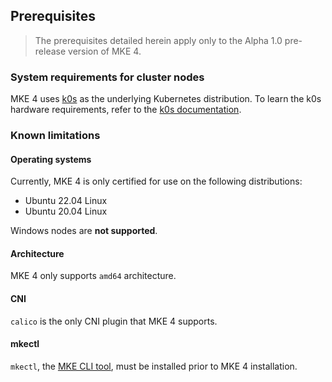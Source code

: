 ## Prerequisites

>The prerequisites detailed herein apply only to the Alpha 1.0
>pre-release version of MKE 4.

### System requirements for cluster nodes

MKE 4 uses [k0s](https://k0sproject.io/) as the underlying Kubernetes
distribution. To learn the k0s hardware requirements, refer to the [k0s
documentation](https://docs.k0sproject.io/v1.29.4+k0s.0/system-requirements/).

### Known limitations

#### Operating systems

Currently, MKE 4 is only certified for use on the following distributions:

* Ubuntu 22.04 Linux
* Ubuntu 20.04 Linux

Windows nodes are **not supported**.

#### Architecture

MKE 4 only supports `amd64` architecture.

#### CNI

`calico` is the only CNI plugin that MKE 4 supports.

#### mkectl

`mkectl`, the [MKE CLI tool](install-mke4-cli), must be installed prior to MKE 4 installation.
